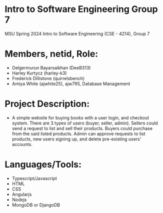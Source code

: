 # Intro to Software Engineering Group 7
MSU Spring 2024 Intro to Software Engineering (CSE - 4214), Group 7

# Members, netid, Role:
- Delgermurun Bayarsaikhan (DeeB313)
- Harley Kurtycz (harley-k3)
- Frederick Dillistone (quirrelsbench)
- Amiya White (ajwhite25), ajw795, Database Management

# Project Description:
- A simple website for buying books with a user login, and checkout system. There are 3 types of users (buyer, seller, admin). Sellers could send a request to list and sell their products. Buyers could purchase from the said listed products. Admin can approve requests to list products, new users signing up, and delete pre-existing users' accounts.

# Languages/Tools:
- Typescript/Javascript
- HTML
- CSS
- Angularjs
- Nodejs
- MongoDB or DjangoDB
